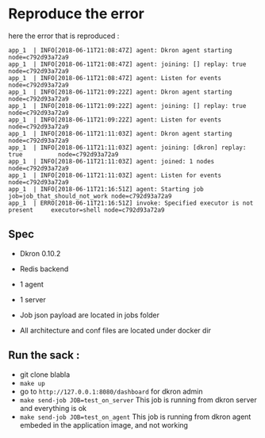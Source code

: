 # Reproduce the error

here the error that is reproduced : 

```
app_1  | INFO[2018-06-11T21:08:47Z] agent: Dkron agent starting                   node=c792d93a72a9
app_1  | INFO[2018-06-11T21:08:47Z] agent: joining: [] replay: true               node=c792d93a72a9
app_1  | INFO[2018-06-11T21:08:47Z] agent: Listen for events                      node=c792d93a72a9
app_1  | INFO[2018-06-11T21:09:22Z] agent: Dkron agent starting                   node=c792d93a72a9
app_1  | INFO[2018-06-11T21:09:22Z] agent: joining: [] replay: true               node=c792d93a72a9
app_1  | INFO[2018-06-11T21:09:22Z] agent: Listen for events                      node=c792d93a72a9
app_1  | INFO[2018-06-11T21:11:03Z] agent: Dkron agent starting                   node=c792d93a72a9
app_1  | INFO[2018-06-11T21:11:03Z] agent: joining: [dkron] replay: true          node=c792d93a72a9
app_1  | INFO[2018-06-11T21:11:03Z] agent: joined: 1 nodes                        node=c792d93a72a9
app_1  | INFO[2018-06-11T21:11:03Z] agent: Listen for events                      node=c792d93a72a9
app_1  | INFO[2018-06-11T21:16:51Z] agent: Starting job                           job=job_that_should_not_work node=c792d93a72a9
app_1  | ERRO[2018-06-11T21:16:51Z] invoke: Specified executor is not present     executor=shell node=c792d93a72a9

```

## Spec 

* Dkron 0.10.2
* Redis backend
* 1 agent
* 1 server

* Job json payload are located in jobs folder
* All architecture and conf files are located under docker dir 

## Run the sack : 

* git clone blabla
* `make up`
* go to `http://127.0.0.1:8080/dashboard` for dkron admin
* `make send-job JOB=test_on_server` This job is running from dkron server and everything is ok
* `make send-job JOB=test_on_agent` This job is running from dkron agent embeded in the application image, and not working

